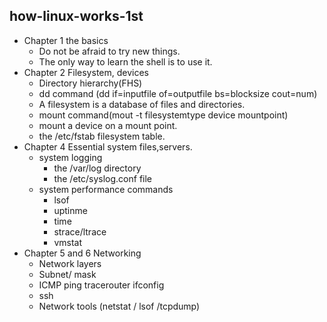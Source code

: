 ##  how-linux-works-1st
* Chapter 1 the basics
  * Do not be afraid to try new things.
  * The only way to learn the shell is to use it.
* Chapter 2 Filesystem, devices
  * Directory hierarchy(FHS)
  * dd command (dd if=inputfile of=outputfile bs=blocksize cout=num)
  * A filesystem is a database of files and directories.
  * mount command(mout -t filesystemtype device mountpoint)
  * mount a device on a mount point.
  * the /etc/fstab filesystem table.
* Chapter 4 Essential system files,servers.
  * system logging
    * the /var/log directory
    * the /etc/syslog.conf file
  * system performance commands
    * lsof
    * uptinme
    * time
    * strace/ltrace
    * vmstat
* Chapter 5 and 6 Networking
  * Network layers
  * Subnet/ mask
  * ICMP ping tracerouter ifconfig
  * ssh
  * Network tools (netstat / lsof /tcpdump)
